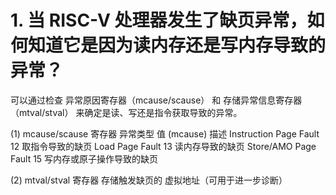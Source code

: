 
# 1. 当 RISC-V 处理器发生了缺页异常，如何知道它是因为读内存还是写内存导致的异常？
可以通过检查 异常原因寄存器（mcause/scause） 和 存储异常信息寄存器（mtval/stval） 来确定是读、写还是指令获取导致的异常。

(1) mcause/scause 寄存器
异常类型	                值 (mcause)	描述
Instruction Page Fault	12	        取指令导致的缺页
Load Page Fault       	13	        读内存导致的缺页
Store/AMO Page Fault	  15	        写内存或原子操作导致的缺页

(2) mtval/stval 寄存器
存储触发缺页的 虚拟地址（可用于进一步诊断）
